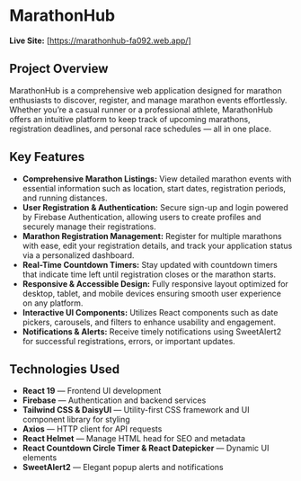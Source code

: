 # MarathonHub

**Live Site:** [https://marathonhub-fa092.web.app/]

## Project Overview

MarathonHub is a comprehensive web application designed for marathon enthusiasts to discover, register, and manage marathon events effortlessly. Whether you’re a casual runner or a professional athlete, MarathonHub offers an intuitive platform to keep track of upcoming marathons, registration deadlines, and personal race schedules — all in one place.

## Key Features

- **Comprehensive Marathon Listings:** View detailed marathon events with essential information such as location, start dates, registration periods, and running distances.
- **User Registration & Authentication:** Secure sign-up and login powered by Firebase Authentication, allowing users to create profiles and securely manage their registrations.
- **Marathon Registration Management:** Register for multiple marathons with ease, edit your registration details, and track your application status via a personalized dashboard.
- **Real-Time Countdown Timers:** Stay updated with countdown timers that indicate time left until registration closes or the marathon starts.
- **Responsive & Accessible Design:** Fully responsive layout optimized for desktop, tablet, and mobile devices ensuring smooth user experience on any platform.
- **Interactive UI Components:** Utilizes React components such as date pickers, carousels, and filters to enhance usability and engagement.
- **Notifications & Alerts:** Receive timely notifications using SweetAlert2 for successful registrations, errors, or important updates.

## Technologies Used

- **React 19** — Frontend UI development
- **Firebase** — Authentication and backend services
- **Tailwind CSS & DaisyUI** — Utility-first CSS framework and UI component library for styling
- **Axios** — HTTP client for API requests
- **React Helmet** — Manage HTML head for SEO and metadata
- **React Countdown Circle Timer & React Datepicker** — Dynamic UI elements
- **SweetAlert2** — Elegant popup alerts and notifications


